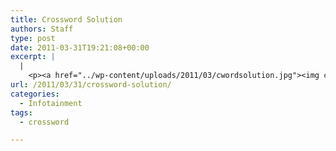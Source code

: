 ```yaml
---
title: Crossword Solution
authors: Staff
type: post
date: 2011-03-31T19:21:08+00:00
excerpt: |
  |
    <p><a href="../wp-content/uploads/2011/03/cwordsolution.jpg"><img class="aligncenter" title="cwordsolution" src="../wp-content/uploads/2011/03/cwordsolution.jpg" alt="" width="197" height="218" /></a></p>
url: /2011/03/31/crossword-solution/
categories:
  - Infotainment
tags:
  - crossword

---
```

[<img class="aligncenter size-full wp-image-678" title="cwordsolution" src="https://i0.wp.com/www.reedquest.org/wp-content/uploads/2011/03/cwordsolution.jpg?resize=549%2C606" alt="" data-recalc-dims="1" />][1]

 [1]: https://i0.wp.com/www.reedquest.org/wp-content/uploads/2011/03/cwordsolution.jpg